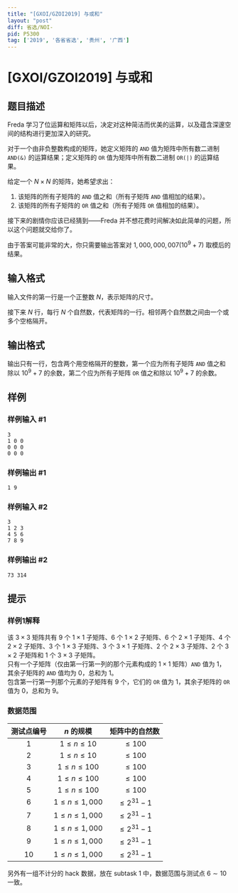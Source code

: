```yaml
---
title: "[GXOI/GZOI2019] 与或和"
layout: "post"
diff: 省选/NOI-
pid: P5300
tag: ['2019', '各省省选', '贵州', '广西']
---
```

# [GXOI/GZOI2019] 与或和
## 题目描述

Freda 学习了位运算和矩阵以后，决定对这种简洁而优美的运算，以及蕴含深邃空间的结构进行更加深入的研究。

对于一个由非负整数构成的矩阵，她定义矩阵的 $\texttt{AND}$ 值为矩阵中所有数二进制 $\texttt{AND(\&)}$ 的运算结果；定义矩阵的 $\texttt{OR}$ 值为矩阵中所有数二进制 $\texttt{OR(|)}$ 的运算结果。

给定一个 $N \times N$ 的矩阵，她希望求出：
1. 该矩阵的所有子矩阵的 $\texttt{AND}$ 值之和（所有子矩阵 $\texttt{AND}$ 值相加的结果）。
2. 该矩阵的所有子矩阵的 $\texttt{OR}$ 值之和（所有子矩阵 $\texttt{OR}$ 值相加的结果）。

接下来的剧情你应该已经猜到——Freda 并不想花费时间解决如此简单的问题，所以这个问题就交给你了。

由于答案可能非常的大，你只需要输出答案对 $1,000,000,007 (10^9 + 7)$ 取模后的结果。
## 输入格式

输入文件的第一行是一个正整数 $N$，表示矩阵的尺寸。

接下来 $N$ 行，每行 $N$ 个自然数，代表矩阵的一行。相邻两个自然数之间由一个或多个空格隔开。
## 输出格式

输出只有一行，包含两个用空格隔开的整数，第一个应为所有子矩阵 $\texttt{AND}$ 值之和除以 $10^9 + 7$ 的余数，第二个应为所有子矩阵 $\texttt{OR}$ 值之和除以 $10^9 + 7$ 的余数。
## 样例

### 样例输入 #1
```
3
1 0 0
0 0 0
0 0 0
```
### 样例输出 #1
```
1 9
```
### 样例输入 #2
```
3
1 2 3
4 5 6
7 8 9
```
### 样例输出 #2
```
73 314
```
## 提示

### 样例1解释

该 $3 \times 3$ 矩阵共有 $9$ 个 $1 \times 1$ 子矩阵、$6$ 个 $1 \times 2$ 子矩阵、$6$ 个 $2 \times 1$ 子矩阵、$4$ 个 $2 \times 2$ 子矩阵、3 个 $1 \times 3$ 子矩阵、$3$ 个 $3 \times 1$ 子矩阵、$2$ 个 $2 \times 3$ 子矩阵、$2$ 个 $3 \times 2$ 子矩阵和 $1$ 个 $3 \times 3$ 子矩阵。  
只有一个子矩阵（仅由第一行第一列的那个元素构成的 $1 \times 1$ 矩阵）$\texttt{AND}$ 值为 $1$，其余子矩阵的 $\texttt{AND}$ 值均为 $0$，总和为 $1$。  
包含第一行第一列那个元素的子矩阵有 $9$ 个，它们的 $\texttt{OR}$ 值为 $1$，其余子矩阵的 $\texttt{OR}$ 值为 $0$，总和为 $9$。

### 数据范围

|测试点编号|$n$ 的规模|矩阵中的自然数|
|:-:|:-:|:-:|
|$1$|$1 \le n \le 10$|$\le 100$|
|$2$|$1 \le n \le 10$|$\le 100$|
|$3$|$1 \le n \le 100$|$\le 100$|
|$4$|$1 \le n \le 100$|$\le 100$|
|$5$|$1 \le n \le 100$|$\le 100$|
|$6$|$1 \le n \le 1,000$|$\le 2^{31} - 1$|
|$7$|$1 \le n \le 1,000$|$\le 2^{31} - 1$|
|$8$|$1 \le n \le 1,000$|$\le 2^{31} - 1$|
|$9$|$1 \le n \le 1,000$|$\le 2^{31} - 1$|
|$10$|$1 \le n \le 1,000$|$\le 2^{31} - 1$|

另外有一组不计分的 hack 数据，放在 subtask 1 中，数据范围与测试点 $6 \sim 10$ 一致。

